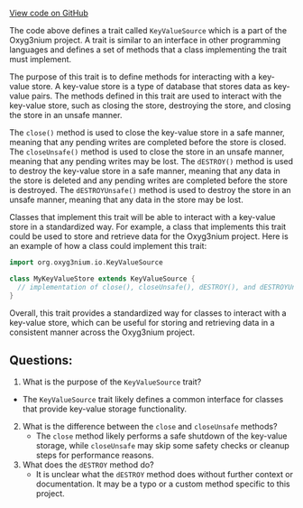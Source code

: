 [View code on GitHub](https://github.com/oxyg3nium/oxyg3nium/io/src/main/scala/org/oxyg3nium/io/KeyValueSource.scala)

The code above defines a trait called `KeyValueSource` which is a part of the Oxyg3nium project. A trait is similar to an interface in other programming languages and defines a set of methods that a class implementing the trait must implement. 

The purpose of this trait is to define methods for interacting with a key-value store. A key-value store is a type of database that stores data as key-value pairs. The methods defined in this trait are used to interact with the key-value store, such as closing the store, destroying the store, and closing the store in an unsafe manner.

The `close()` method is used to close the key-value store in a safe manner, meaning that any pending writes are completed before the store is closed. The `closeUnsafe()` method is used to close the store in an unsafe manner, meaning that any pending writes may be lost. The `dESTROY()` method is used to destroy the key-value store in a safe manner, meaning that any data in the store is deleted and any pending writes are completed before the store is destroyed. The `dESTROYUnsafe()` method is used to destroy the store in an unsafe manner, meaning that any data in the store may be lost.

Classes that implement this trait will be able to interact with a key-value store in a standardized way. For example, a class that implements this trait could be used to store and retrieve data for the Oxyg3nium project. Here is an example of how a class could implement this trait:

```scala
import org.oxyg3nium.io.KeyValueSource

class MyKeyValueStore extends KeyValueSource {
  // implementation of close(), closeUnsafe(), dESTROY(), and dESTROYUnsafe() methods
}
```

Overall, this trait provides a standardized way for classes to interact with a key-value store, which can be useful for storing and retrieving data in a consistent manner across the Oxyg3nium project.
## Questions: 
 1. What is the purpose of the `KeyValueSource` trait?
   - The `KeyValueSource` trait likely defines a common interface for classes that provide key-value storage functionality.
2. What is the difference between the `close` and `closeUnsafe` methods?
   - The `close` method likely performs a safe shutdown of the key-value storage, while `closeUnsafe` may skip some safety checks or cleanup steps for performance reasons.
3. What does the `dESTROY` method do?
   - It is unclear what the `dESTROY` method does without further context or documentation. It may be a typo or a custom method specific to this project.